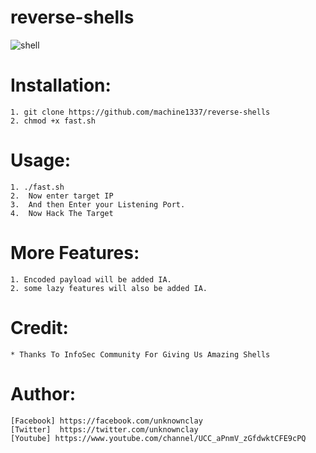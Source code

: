 # reverse-shells

![shell](https://user-images.githubusercontent.com/82051128/126137360-ba933871-d5bb-4207-9e43-717afcb881e0.png)

# Installation:
    1. git clone https://github.com/machine1337/reverse-shells
    2. chmod +x fast.sh
    
# Usage:
    1. ./fast.sh
    2.  Now enter target IP
    3.  And then Enter your Listening Port.
    4.  Now Hack The Target
    
# More Features:
    1. Encoded payload will be added IA.
    2. some lazy features will also be added IA.
    
# Credit:
    * Thanks To InfoSec Community For Giving Us Amazing Shells
    
# Author:
    [Facebook] https://facebook.com/unknownclay
    [Twitter]  https://twitter.com/unknownclay
    [Youtube] https://www.youtube.com/channel/UCC_aPnmV_zGfdwktCFE9cPQ
